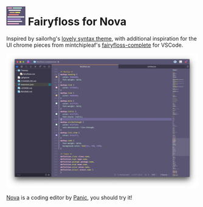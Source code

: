 # <img src="https://raw.githubusercontent.com/joshclow/fairyfloss-nova/main/extension.png" alt="theme icon" height="50" width="50"/> Fairyfloss for Nova

Inspired by sailorhg's [lovely syntax theme](http://sailorhg.github.io/fairyfloss/), with additional inspiration for the UI chrome pieces from mintchipleaf's [fairyfloss-complete](https://github.com/mintchipleaf/fairyfloss-vscode) for VSCode.

![Fairyfloss theme screenshot](https://raw.githubusercontent.com/joshclow/fairyfloss-nova/main/Screenshot.png)

[Nova](https://nova.app) is a coding editor by [Panic](https://panic.com), you should try it!
